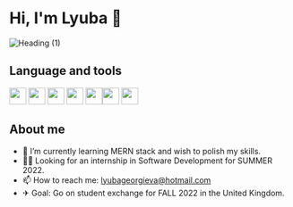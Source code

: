 # Hi, I'm Lyuba 🤩
![Heading (1)](https://user-images.githubusercontent.com/74876532/149448656-69fd73f7-490c-4170-a1f0-c081142f0f03.png)



## **Language and tools**
 <img src="https://cdn.jsdelivr.net/npm/programming-languages-logos/src/java/java.png" height="30"> <img src="https://cdn.jsdelivr.net/npm/programming-languages-logos/src/html/html.png" height="30"> <img src="https://cdn.jsdelivr.net/npm/programming-languages-logos/src/css/css.png" height="30"> <img src="https://img.icons8.com/color/48/000000/nodejs.png" height="30"/> <img src="https://img.icons8.com/color/48/000000/react-native.png" height="30"/><img src="https://img.icons8.com/external-tal-revivo-shadow-tal-revivo/48/000000/external-mongodb-a-cross-platform-document-oriented-database-program-logo-shadow-tal-revivo.png" height="30"/> <img src="https://cdn.jsdelivr.net/npm/programming-languages-logos/src/php/php.png" height="30">
 
 
## **About me**
- 🌱 I’m currently learning MERN stack and wish to polish my skills.
- 👩‍💻 Looking for an internship in Software Development for SUMMER 2022.
- 📫 How to reach me: lyubageorgieva@hotmail.com
- ✈  Goal: Go on student exchange for FALL 2022 in the United Kingdom.

<!--
**lyubageorgieva/lyubageorgieva** is a ✨ _special_ ✨ repository because its `README.md` (this file) appears on your GitHub profile.

Here are some ideas to get you started:

- 🔭 I’m currently working on ...
- 🌱 I’m currently learning ...
- 👯 I’m looking to collaborate on ...
- 🤔 I’m looking for help with ...
- 💬 Ask me about ...
- 📫 How to reach me: ...
- 😄 Pronouns: ...
- ⚡ Fun fact: ...
-->
